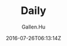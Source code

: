 ---
title: "Daily"
github: https://github.com/GallenHu/hexo-theme-Daily
demo: https://hinpc.github.io/Daily/
author: Gallen.Hu
ssg:
  - Hexo
cms:
  - No Cms
date: 2016-07-26T06:13:14Z
github_branch: master
description: "A simple theme for Hexo"
stale: false
---